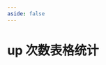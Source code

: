 ```yaml
---
aside: false
---
```

# up 次数表格统计

<UpTable />

<script setup>
import UpTable from "../.vitepress/components/hsr/UpTable.vue";
</script>
